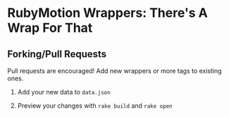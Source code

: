 # RubyMotion Wrappers: There's A Wrap For That

## Forking/Pull Requests

Pull requests are encouraged! Add new wrappers or more tags to existing ones.

1. Add your new data to `data.json`

2. Preview your changes with `rake build` and `rake open`
